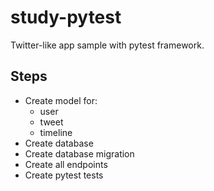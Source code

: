 # study-pytest

Twitter-like app sample with pytest framework.

## Steps

- Create model for:
    - user
    - tweet
    - timeline
- Create database
- Create database migration
- Create all endpoints
- Create pytest tests

